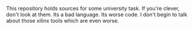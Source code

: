 This repository holds sources for some university task. If you're
clever, don't look at them. Its a bad language. Its worse code.
I don't begin to talk about those xilinx tools which are even
worse.
